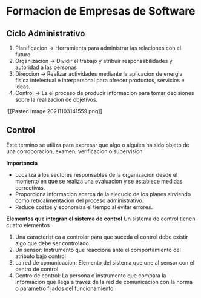 # Formacion de Empresas de Software
## Ciclo Administrativo
1. Planificacion -> Herramienta para administrar las relaciones con el futuro
2. Organizacion -> Dividir el trabajo y atribuir responsabilidades y autoridad a las personas
3. Direccion -> Realizar actividades mediante la aplicacion de energia fisica intelectual e interpersonal para ofrecer productos, servicios e ideas.
4. Control -> Es el proceso de producir informacion para tomar decisiones sobre la realizacion de objetivos.

![[Pasted image 20211103141559.png]]

## Control
Este termino se utiliza para expresar que algo o alguien ha sido objeto de una corroboracion, examen, verificacion  o supervision.

**Importancia**
- Localiza a los sectores responsables de la organizacion desde el momento en que se realiza una evaluacion y se establece medidas correctivas.
- Proporciona informacion acerca de la ejecucio de los planes sirviendo como retroalimentacion del proceso administrativo.
- Reduce costos y economiza el tiempo al evitar errores.

**Elementos que integran el sistema de control**
Un sistema de control tienen cuatro elementos
1. Una caracteristica a controlar para que suceda el control debe existir algo que debe ser controlado. 
2. Un sensor: Instrumento que reacciona ante el comportamiento del atributo bajo control
3. La red de comunicacion: Elemento del sistema que une al sensor con el centro de control
4. Centro de control: La persona o instrumento que compara la informacion que llega a travez de la red de comunicacion con la norma o parametro fijados del funcionamiento